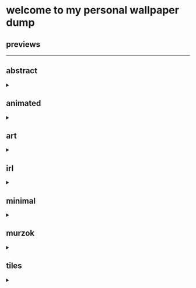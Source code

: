 
# welcome to my personal wallpaper dump

## previews
<hr>
<p align="center">


## abstract
<details><summary></summary>
<img src="./abstract/wallpaper.png" title="wallpaper"><br>
<img src="./abstract/unknown-8.jpg" title="unknown-8"><br>
<img src="./abstract/bg.png" title="bg"><br>
<img src="./abstract/desert-red-sky.png" title="desert-red-sky"><br>
<img src="./abstract/yr0hnkoeccv81.png" title="yr0hnkoeccv81"><br>
<img src="./abstract/abstract-magic-spiral-cropped.jpg" title="abstract-magic-spiral-cropped"><br>
<img src="./abstract/qvidibf92gx81.png" title="qvidibf92gx81"><br>
</details>


## animated
<details><summary></summary>
<img src="./animated/3512803(1).gif" title="3512803(1)"><br>
<img src="./animated/4.gif" title="4"><br>
<img src="./animated/c03628e7339e0d492cdd077acb6a9e8f.gif.4b63ca2ca677631f5c35f11c00ecf8b4.gif" title="c03628e7339e0d492cdd077acb6a9e8f.gif.4b63ca2ca677631f5c35f11c00ecf8b4"><br>
<img src="./animated/ezgif-1-66eeb45a6b.gif" title="ezgif-1-66eeb45a6b"><br>
<img src="./animated/28a1e36191eb43fae5347624b17edf10.gif" title="28a1e36191eb43fae5347624b17edf10"><br>
</details>


## art
<details><summary></summary>
<img src="./art/sky-city-scenery-horizon-landscape-anime-4k-wallpaper-5120x2160.jpg" title="sky-city-scenery-horizon-landscape-anime-4k-wallpaper-5120x2160"><br>
<img src="./art/lake-purple.jpg" title="lake-purple"><br>
<img src="./art/night_forest.jpg" title="night_forest"><br>
<img src="./art/pink_minimal.png" title="pink_minimal"><br>
<img src="./art/19.png" title="19"><br>
<img src="./art/RainyDay.png" title="RainyDay"><br>
<img src="./art/cloud.png" title="cloud"><br>
<img src="./art/peakpx_21.jpg" title="peakpx_21"><br>
<img src="./art/320369a232abb8881c410a9500aee346.jpg" title="320369a232abb8881c410a9500aee346"><br>
<img src="./art/samurai.jpg" title="samurai"><br>
<img src="./art/matchmaking-valorant.jpg" title="matchmaking-valorant"><br>
<img src="./art/wallpaperbetter.com_1920x1080.jpg" title="wallpaperbetter.com_1920x1080"><br>
<img src="./art/street-tn.png" title="street-tn"><br>
<img src="./art/DUCC.jpg" title="DUCC"><br>
<img src="./art/peakpx_23.jpg" title="peakpx_23"><br>
<img src="./art/indoor_garden.jpg" title="indoor_garden"><br>
<img src="./art/purple_bicycle.jpg" title="purple_bicycle"><br>
<img src="./art/unknown-4.png" title="unknown-4"><br>
<img src="./art/ch4.png" title="ch4"><br>
<img src="./art/whale_cloud.jpg" title="whale_cloud"><br>
<img src="./art/2e098012-min.png" title="2e098012-min"><br>
<img src="./art/lantern.png" title="lantern"><br>
<img src="./art/pixel-art-4-192010801.png" title="pixel-art-4-192010801"><br>
<img src="./art/forest-painted.png" title="forest-painted"><br>
<img src="./art/man_in_sky.jpg" title="man_in_sky"><br>
<img src="./art/BG_Mammoth.jpg" title="BG_Mammoth"><br>
<img src="./art/bench.png" title="bench"><br>
<img src="./art/house-plains.jpg" title="house-plains"><br>
<img src="./art/new-wall.jpg" title="new-wall"><br>
<img src="./art/unknown.png" title="unknown"><br>
<img src="./art/city-pastel.jpg" title="city-pastel"><br>
<img src="./art/whale.jpg" title="whale"><br>
<img src="./art/aesthetic2.jpg" title="aesthetic2"><br>
<img src="./art/voyager-tophx-panda-cover.jpg" title="voyager-tophx-panda-cover"><br>
<img src="./art/ElCheapoTatooine.jpg" title="ElCheapoTatooine"><br>
<img src="./art/boat_on_clouds.jpg" title="boat_on_clouds"><br>
<img src="./art/city-scape.png" title="city-scape"><br>
<img src="./art/arch00.png" title="arch00"><br>
<img src="./art/AsianPond.jpg" title="AsianPond"><br>
<img src="./art/28821cafe563856cc8cdb07d12c61e88.png" title="28821cafe563856cc8cdb07d12c61e88"><br>
<img src="./art/village_mountains.jpg" title="village_mountains"><br>
<img src="./art/PokePattern.png" title="PokePattern"><br>
<img src="./art/the-frontier-a-painting-by-me-19201200.jpg" title="the-frontier-a-painting-by-me-19201200"><br>
<img src="./art/b88b0e4211bf0016.png" title="b88b0e4211bf0016"><br>
<img src="./art/totoro_night.png" title="totoro_night"><br>
<img src="./art/mountain.png" title="mountain"><br>
<img src="./art/aenami_orange.jpg" title="aenami_orange"><br>
<img src="./art/20220519_140541.jpg" title="20220519_140541"><br>
<img src="./art/alena-aenami-endless-1k.jpg" title="alena-aenami-endless-1k"><br>
<img src="./art/a.jpg" title="a"><br>
<img src="./art/WallpaperDog-10819503.jpg" title="WallpaperDog-10819503"><br>
<img src="./art/180-1806618_anime-landscape-scenery-clouds-stars-buildings-anime-landscape.jpg" title="180-1806618_anime-landscape-scenery-clouds-stars-buildings-anime-landscape"><br>
<img src="./art/88362193_p0_master1200.jpg" title="88362193_p0_master1200"><br>
<img src="./art/sky.jpg" title="sky"><br>
<img src="./art/town-shootingstar.png" title="town-shootingstar"><br>
<img src="./art/fox.jpg" title="fox"><br>
<img src="./art/water_house.jpg" title="water_house"><br>
<img src="./art/c4db1e3433e0bf2b.jpg" title="c4db1e3433e0bf2b"><br>
<img src="./art/z0151aobhth61.jpg" title="z0151aobhth61"><br>
<img src="./art/voyager-shierro-yestalgia-chill-villle.jpg" title="voyager-shierro-yestalgia-chill-villle"><br>
<img src="./art/red_sea_wallpaper.jpg" title="red_sea_wallpaper"><br>
<img src="./art/house-forest.jpg" title="house-forest"><br>
<img src="./art/orange-somthing.png" title="orange-somthing"><br>
<img src="./art/window_water.jpg" title="window_water"><br>
<img src="./art/mountain-nearcity.png" title="mountain-nearcity"><br>
<img src="./art/surendra-rajawat-tohf8492.jpg" title="surendra-rajawat-tohf8492"><br>
<img src="./art/forest-greeeen.jpg" title="forest-greeeen"><br>
<img src="./art/totoro.png" title="totoro"><br>
<img src="./art/clouds.jpg" title="clouds"><br>
<img src="./art/tall-palm-trees-under-purple-sky.jpg" title="tall-palm-trees-under-purple-sky"><br>
<img src="./art/neon-shacks-tn.png" title="neon-shacks-tn"><br>
<img src="./art/k0yuesbe76p81.jpg" title="k0yuesbe76p81"><br>
<img src="./art/wave-mocha.jpg" title="wave-mocha"><br>
<img src="./art/henrique-mueller-henrique-mueller-lofi-funcc-01.jpg" title="henrique-mueller-henrique-mueller-lofi-funcc-01"><br>
<img src="./art/wp5864568-pastel-sky-wallpapers.jpg" title="wp5864568-pastel-sky-wallpapers"><br>
<img src="./art/4208123.jpg" title="4208123"><br>
<img src="./art/orange-clouds-swirl.jpg" title="orange-clouds-swirl"><br>
<img src="./art/sparkle_sand.jpg" title="sparkle_sand"><br>
<img src="./art/wp8629994.png" title="wp8629994"><br>
<img src="./art/mountan-orange.png" title="mountan-orange"><br>
</details>


## irl
<details><summary></summary>
<img src="./irl/aesthetic-moon-wallpaper-desktop.jpg" title="aesthetic-moon-wallpaper-desktop"><br>
<img src="./irl/black-pendent-lamps.jpg" title="black-pendent-lamps"><br>
<img src="./irl/clouds_realism.jpg" title="clouds_realism"><br>
<img src="./irl/camille-villanueva-zsAPsRjzXRI-unsplash.jpg" title="camille-villanueva-zsAPsRjzXRI-unsplash"><br>
<img src="./irl/FFW5bbwaIAEOtCp.png" title="FFW5bbwaIAEOtCp"><br>
<img src="./irl/cherry-blossom-tree-3440x1440.jpg" title="cherry-blossom-tree-3440x1440"><br>
<img src="./irl/yosemite.png" title="yosemite"><br>
<img src="./irl/train-station-8-19201080.jpg" title="train-station-8-19201080"><br>
<img src="./irl/FFWmX3magAAKL0J.png" title="FFWmX3magAAKL0J"><br>
<img src="./irl/leaves.jpg" title="leaves"><br>
<img src="./irl/Widgets_pt._1_1.png" title="Widgets_pt._1_1"><br>
<img src="./irl/mountain.png" title="mountain"><br>
<img src="./irl/city.jpg" title="city"><br>
<img src="./irl/20220519_140541.jpg" title="20220519_140541"><br>
<img src="./irl/a.jpg" title="a"><br>
<img src="./irl/japanese-pedestrian-street.jpg" title="japanese-pedestrian-street"><br>
<img src="./irl/image0.jpg" title="image0"><br>
<img src="./irl/IMG_1884.jpg" title="IMG_1884"><br>
<img src="./irl/planet.png" title="planet"><br>
<img src="./irl/mountains.png" title="mountains"><br>
<img src="./irl/FFW5bbwaAAYexpT.png" title="FFW5bbwaAAYexpT"><br>
<img src="./irl/lonely-trees-minimalist-19.jpg" title="lonely-trees-minimalist-19"><br>
<img src="./irl/evening-sky.png" title="evening-sky"><br>
<img src="./irl/flowers.png" title="flowers"><br>
<img src="./irl/k7epw1.jpg" title="k7epw1"><br>
<img src="./irl/FFWmX4taQAAsCnV.png" title="FFWmX4taQAAsCnV"><br>
<img src="./irl/james-lee-gXrjjUlILAY-unsplash.jpg" title="james-lee-gXrjjUlILAY-unsplash"><br>
<img src="./irl/japanese-city-bike-sunset.jpg" title="japanese-city-bike-sunset"><br>
</details>


## minimal
<details><summary></summary>
<img src="./minimal/dark-cat.png" title="dark-cat"><br>
<img src="./minimal/4.jpg" title="4"><br>
</details>


## murzok
<details><summary></summary>
<img src="./murzok/antarctica-iceberg-ocean.jpg" title="antarctica-iceberg-ocean"><br>
<img src="./murzok/starry-sky-sunset.png" title="starry-sky-sunset"><br>
<img src="./murzok/backiee-198100-landscape.jpg" title="backiee-198100-landscape"><br>
<img src="./murzok/naruto-sasuke-kakashi-sakura.jpg" title="naruto-sasuke-kakashi-sakura"><br>
<img src="./murzok/cyberpunk-rainy.png" title="cyberpunk-rainy"><br>
<img src="./murzok/ac.jpg" title="ac"><br>
<img src="./murzok/mountain-peak-clouds-trees.jpg" title="mountain-peak-clouds-trees"><br>
<img src="./murzok/digital-colorful-space-art.jpg" title="digital-colorful-space-art"><br>
<img src="./murzok/bridge-huntsville-alabama-usa.jpg" title="bridge-huntsville-alabama-usa"><br>
<img src="./murzok/game-of-thrones-daenerys-targaryen-vs-night-king.png" title="game-of-thrones-daenerys-targaryen-vs-night-king"><br>
<img src="./murzok/backiee-135343-landscape.jpg" title="backiee-135343-landscape"><br>
<img src="./murzok/winter-highway.jpg" title="winter-highway"><br>
<img src="./murzok/Village-Night.jpg" title="Village-Night"><br>
<img src="./murzok/road-night-lights.jpg" title="road-night-lights"><br>
<img src="./murzok/road-marking-forest.jpg" title="road-marking-forest"><br>
<img src="./murzok/black-pendent-lamps.jpg" title="black-pendent-lamps"><br>
<img src="./murzok/backiee-209571-landscape.jpg" title="backiee-209571-landscape"><br>
<img src="./murzok/the-neon-shallows.png" title="the-neon-shallows"><br>
<img src="./murzok/ugly-dude-black.png" title="ugly-dude-black"><br>
<img src="./murzok/deer-staring-at-sunset-anime.jpg" title="deer-staring-at-sunset-anime"><br>
<img src="./murzok/bg.png" title="bg"><br>
<img src="./murzok/mountains-rocks-landscape.jpg" title="mountains-rocks-landscape"><br>
<img src="./murzok/moon-planet-black.jpg" title="moon-planet-black"><br>
<img src="./murzok/coast-beach-rock.jpg" title="coast-beach-rock"><br>
<img src="./murzok/sunrise-landscape.jpg" title="sunrise-landscape"><br>
<img src="./murzok/backiee-67242-landscape.jpg" title="backiee-67242-landscape"><br>
<img src="./murzok/coast-rocks-aerial-view.jpg" title="coast-rocks-aerial-view"><br>
<img src="./murzok/backiee-218754-landscape.jpg" title="backiee-218754-landscape"><br>
<img src="./murzok/surface-windows-10x-microsoft.jpg" title="surface-windows-10x-microsoft"><br>
<img src="./murzok/backiee-218163-landscape.jpg" title="backiee-218163-landscape"><br>
<img src="./murzok/astronaut-digital-art.jpg" title="astronaut-digital-art"><br>
<img src="./murzok/scifi-landsape.jpg" title="scifi-landsape"><br>
<img src="./murzok/cozy-camp.jpg" title="cozy-camp"><br>
<img src="./murzok/peyto-lake-mod.jpg" title="peyto-lake-mod"><br>
<img src="./murzok/coast-city-cityscape.jpg" title="coast-city-cityscape"><br>
<img src="./murzok/backiee-98662-landscape.jpg" title="backiee-98662-landscape"><br>
<img src="./murzok/Island-Day(1).jpg" title="Island-Day(1)"><br>
<img src="./murzok/road.jpg" title="road"><br>
<img src="./murzok/backiee-122217-landscape.jpg" title="backiee-122217-landscape"><br>
<img src="./murzok/tokyo-night.jpg" title="tokyo-night"><br>
<img src="./murzok/coast-mountains-buildings-fog.jpg" title="coast-mountains-buildings-fog"><br>
<img src="./murzok/planet-pyramid-moon-black.jpg" title="planet-pyramid-moon-black"><br>
<img src="./murzok/glacier-national-park.jpg" title="glacier-national-park"><br>
<img src="./murzok/backiee-228219-landscape.jpg" title="backiee-228219-landscape"><br>
<img src="./murzok/backiee-131301-landscape.jpg" title="backiee-131301-landscape"><br>
<img src="./murzok/sea-coast-pier.jpg" title="sea-coast-pier"><br>
<img src="./murzok/Mojave-Night.jpg" title="Mojave-Night"><br>
<img src="./murzok/juneau-alaska-ocean-sky.jpg" title="juneau-alaska-ocean-sky"><br>
<img src="./murzok/snow-covered-cabin.jpg" title="snow-covered-cabin"><br>
<img src="./murzok/road-marking-prairies.jpg" title="road-marking-prairies"><br>
<img src="./murzok/road-fog-marking.jpg" title="road-fog-marking"><br>
<img src="./murzok/deer-forest-outdoor-art.jpg" title="deer-forest-outdoor-art"><br>
<img src="./murzok/dark-desert.jpg" title="dark-desert"><br>
<img src="./murzok/backiee-125862-landscape.jpg" title="backiee-125862-landscape"><br>
<img src="./murzok/rain-window-girl.jpg" title="rain-window-girl"><br>
<img src="./murzok/cyberpunk-girl-robot.jpg" title="cyberpunk-girl-robot"><br>
<img src="./murzok/cyberpunk-girl-car.jpg" title="cyberpunk-girl-car"><br>
<img src="./murzok/urulu-australia.jpg" title="urulu-australia"><br>
<img src="./murzok/game-of-thrones-night-king-dragon-art.jpg" title="game-of-thrones-night-king-dragon-art"><br>
<img src="./murzok/backiee-125928-landscape.jpg" title="backiee-125928-landscape"><br>
<img src="./murzok/anime-girls.jpg" title="anime-girls"><br>
<img src="./murzok/backiee-227788-landscape.jpg" title="backiee-227788-landscape"><br>
<img src="./murzok/tiger-cub-art.jpg" title="tiger-cub-art"><br>
<img src="./murzok/pinkish-mountains.jpg" title="pinkish-mountains"><br>
<img src="./murzok/wolf-hellhound-art.jpg" title="wolf-hellhound-art"><br>
<img src="./murzok/backiee-108833-landscape.jpg" title="backiee-108833-landscape"><br>
<img src="./murzok/sunset-bear-deer.jpg" title="sunset-bear-deer"><br>
<img src="./murzok/buttes-under-the-starry-night-sky.jpg" title="buttes-under-the-starry-night-sky"><br>
<img src="./murzok/river-forest-trees.jpg" title="river-forest-trees"><br>
<img src="./murzok/spaceship-minimalism.jpg" title="spaceship-minimalism"><br>
<img src="./murzok/backiee-117982-landscape.jpg" title="backiee-117982-landscape"><br>
<img src="./murzok/alena-aenami-7p-m.jpg" title="alena-aenami-7p-m"><br>
<img src="./murzok/norway-beautiful-scenery.jpg" title="norway-beautiful-scenery"><br>
<img src="./murzok/desert-overlooking-sea.jpg" title="desert-overlooking-sea"><br>
<img src="./murzok/norway-mountain-boat.jpg" title="norway-mountain-boat"><br>
<img src="./murzok/wallhaven-72x61v.png" title="wallhaven-72x61v"><br>
<img src="./murzok/lofi-open-sky.png" title="lofi-open-sky"><br>
<img src="./murzok/pastel-colorful.png" title="pastel-colorful"><br>
<img src="./murzok/beach-rocks-sea.jpg" title="beach-rocks-sea"><br>
<img src="./murzok/window-drops-rain-blur.jpg" title="window-drops-rain-blur"><br>
<img src="./murzok/space-math.jpg" title="space-math"><br>
<img src="./murzok/backiee-200738-landscape.jpg" title="backiee-200738-landscape"><br>
<img src="./murzok/tree-sunrise-fog.jpg" title="tree-sunrise-fog"><br>
<img src="./murzok/river-shore-silhouette.jpg" title="river-shore-silhouette"><br>
<img src="./murzok/footbridge-in-the-fall-forest.jpg" title="footbridge-in-the-fall-forest"><br>
<img src="./murzok/rainy-days.png" title="rainy-days"><br>
<img src="./murzok/girl-art-lamp.png" title="girl-art-lamp"><br>
<img src="./murzok/forest-sunset-artwork.jpg" title="forest-sunset-artwork"><br>
<img src="./murzok/silhouette-city-buildings-lamps.jpg" title="silhouette-city-buildings-lamps"><br>
<img src="./murzok/sunset-in-the-lake.png" title="sunset-in-the-lake"><br>
<img src="./murzok/minimalist-planets.jpg" title="minimalist-planets"><br>
<img src="./murzok/house-mountains-landscape.jpg" title="house-mountains-landscape"><br>
<img src="./murzok/snowy-amsterdam.jpg" title="snowy-amsterdam"><br>
<img src="./murzok/macos-big-sur-rocks.jpg" title="macos-big-sur-rocks"><br>
<img src="./murzok/gruvpacman.png" title="gruvpacman"><br>
<img src="./murzok/lion-roaring.jpg" title="lion-roaring"><br>
<img src="./murzok/samurai-warrior.jpg" title="samurai-warrior"><br>
<img src="./murzok/backiee-81597-landscape.jpg" title="backiee-81597-landscape"><br>
<img src="./murzok/forest-green-light.jpg" title="forest-green-light"><br>
<img src="./murzok/Village-Day.jpg" title="Village-Day"><br>
<img src="./murzok/space-thing.jpg" title="space-thing"><br>
<img src="./murzok/lantern.jpg" title="lantern"><br>
<img src="./murzok/trip-night.jpg" title="trip-night"><br>
<img src="./murzok/gruvweird.png" title="gruvweird"><br>
<img src="./murzok/backiee-217185-landscape.jpg" title="backiee-217185-landscape"><br>
<img src="./murzok/wallha.jpg" title="wallha"><br>
<img src="./murzok/lofi-girl.jpg" title="lofi-girl"><br>
<img src="./murzok/galaxy-space.jpg" title="galaxy-space"><br>
<img src="./murzok/coast-sea-rock.jpg" title="coast-sea-rock"><br>
<img src="./murzok/backiee-205901-landscape.jpg" title="backiee-205901-landscape"><br>
<img src="./murzok/road-marking-bushes.jpg" title="road-marking-bushes"><br>
<img src="./murzok/blood-moon-night.jpg" title="blood-moon-night"><br>
<img src="./murzok/waterfall-cliff-plants.jpg" title="waterfall-cliff-plants"><br>
<img src="./murzok/miami-florida-usa-downtown-sea-ocean-water-sky-clouds.jpg" title="miami-florida-usa-downtown-sea-ocean-water-sky-clouds"><br>
<img src="./murzok/alena-aenami-eternity.jpg" title="alena-aenami-eternity"><br>
<img src="./murzok/algae-water-glare.jpg" title="algae-water-glare"><br>
<img src="./murzok/game-of-thrones-night-king-horse-walkers.jpg" title="game-of-thrones-night-king-horse-walkers"><br>
<img src="./murzok/lofi-trees.jpg" title="lofi-trees"><br>
<img src="./murzok/tram-in-the-night-city.jpg" title="tram-in-the-night-city"><br>
<img src="./murzok/japan-rain-street-house.jpg" title="japan-rain-street-house"><br>
<img src="./murzok/another-world.jpg" title="another-world"><br>
<img src="./murzok/lapland-winter-river.jpg" title="lapland-winter-river"><br>
<img src="./murzok/backiee-122168-landscape.jpg" title="backiee-122168-landscape"><br>
<img src="./murzok/backiee-122731-landscape.jpg" title="backiee-122731-landscape"><br>
<img src="./murzok/palau-philippines-ocean-islands.jpg" title="palau-philippines-ocean-islands"><br>
<img src="./murzok/anime-girl-office.jpg" title="anime-girl-office"><br>
<img src="./murzok/backiee-203955-landscape.jpg" title="backiee-203955-landscape"><br>
<img src="./murzok/alena-aenami-sky-sunset.jpg" title="alena-aenami-sky-sunset"><br>
<img src="./murzok/puente.jpg" title="puente"><br>
<img src="./murzok/lamp-macro.jpg" title="lamp-macro"><br>
<img src="./murzok/backiee-218695-landscape.jpg" title="backiee-218695-landscape"><br>
<img src="./murzok/retro-pc.jpg" title="retro-pc"><br>
<img src="./murzok/Island-Night.jpg" title="Island-Night"><br>
<img src="./murzok/anime-girl-umbrella.png" title="anime-girl-umbrella"><br>
<img src="./murzok/backiee-114290-landscape.jpg" title="backiee-114290-landscape"><br>
<img src="./murzok/backiee-228194-landscape.jpg" title="backiee-228194-landscape"><br>
<img src="./murzok/dragon-fire-breathing-flame.jpg" title="dragon-fire-breathing-flame"><br>
<img src="./murzok/backiee-97094-landscape.jpg" title="backiee-97094-landscape"><br>
<img src="./murzok/traditional-japanese-tatami-room.jpg" title="traditional-japanese-tatami-room"><br>
<img src="./murzok/child-river-dreams.jpg" title="child-river-dreams"><br>
<img src="./murzok/backiee-127023-landscape.jpg" title="backiee-127023-landscape"><br>
<img src="./murzok/desert-art-and-hot-air-balloon.jpg" title="desert-art-and-hot-air-balloon"><br>
<img src="./murzok/mountain-nord.jpg" title="mountain-nord"><br>
<img src="./murzok/anime-japan-girl-sword.jpg" title="anime-japan-girl-sword"><br>
<img src="./murzok/nord-water.png" title="nord-water"><br>
<img src="./murzok/hut-water-slope.jpg" title="hut-water-slope"><br>
<img src="./murzok/cat-window-nord.png" title="cat-window-nord"><br>
<img src="./murzok/backiee-215056-landscape.jpg" title="backiee-215056-landscape"><br>
<img src="./murzok/matterhorn-glacier.jpg" title="matterhorn-glacier"><br>
<img src="./murzok/half-planet-black.jpg" title="half-planet-black"><br>
<img src="./murzok/japan-house-anime.jpg" title="japan-house-anime"><br>
<img src="./murzok/backiee-190619-landscape.jpg" title="backiee-190619-landscape"><br>
<img src="./murzok/backiee-216860-landscape.jpg" title="backiee-216860-landscape"><br>
<img src="./murzok/mountain-peak-spruce.jpg" title="mountain-peak-spruce"><br>
<img src="./murzok/anime-original-girl-computer.jpg" title="anime-original-girl-computer"><br>
<img src="./murzok/island-day.jpg" title="island-day"><br>
<img src="./murzok/fantasy-digital-painting-artwork.jpg" title="fantasy-digital-painting-artwork"><br>
<img src="./murzok/alena-aenami-cold.jpg" title="alena-aenami-cold"><br>
<img src="./murzok/backiee-195094-landscape.jpg" title="backiee-195094-landscape"><br>
<img src="./murzok/backiee-131682-landscape.jpg" title="backiee-131682-landscape"><br>
<img src="./murzok/river-home-art.jpg" title="river-home-art"><br>
<img src="./murzok/spaces-black.jpg" title="spaces-black"><br>
<img src="./murzok/please-stay-on-trail.jpg" title="please-stay-on-trail"><br>
<img src="./murzok/water-fall-pool-rocks.jpg" title="water-fall-pool-rocks"><br>
<img src="./murzok/road-marking-desert.jpg" title="road-marking-desert"><br>
<img src="./murzok/dragon-artwork.jpg" title="dragon-artwork"><br>
<img src="./murzok/el-captain-rock-reflection.jpg" title="el-captain-rock-reflection"><br>
<img src="./murzok/desert-red-sky.png" title="desert-red-sky"><br>
<img src="./murzok/the-book-of-unwritten-tales-the-critter-chronicles.jpg" title="the-book-of-unwritten-tales-the-critter-chronicles"><br>
<img src="./murzok/backiee-124130-landscape.jpg" title="backiee-124130-landscape"><br>
<img src="./murzok/path-forest-wooden.jpg" title="path-forest-wooden"><br>
<img src="./murzok/girl-under-the-umbrella.jpg" title="girl-under-the-umbrella"><br>
<img src="./murzok/backiee-183926-landscape.jpg" title="backiee-183926-landscape"><br>
<img src="./murzok/Island-Dusk2.jpg" title="Island-Dusk2"><br>
<img src="./murzok/arch-rocks-mountains.jpg" title="arch-rocks-mountains"><br>
<img src="./murzok/eren-yeager.jpg" title="eren-yeager"><br>
<img src="./murzok/backiee-191062-landscape.jpg" title="backiee-191062-landscape"><br>
<img src="./murzok/backiee-39695-landscape.jpg" title="backiee-39695-landscape"><br>
<img src="./murzok/alena-aenami-far-from-tomorrow.jpg" title="alena-aenami-far-from-tomorrow"><br>
<img src="./murzok/mountain-sky-clouds-galaxy-forest-tower-town.jpg" title="mountain-sky-clouds-galaxy-forest-tower-town"><br>
<img src="./murzok/rocks-stones-coast.jpg" title="rocks-stones-coast"><br>
<img src="./murzok/samurai-girl.jpg" title="samurai-girl"><br>
<img src="./murzok/iceberg-minimalist.jpg" title="iceberg-minimalist"><br>
<img src="./murzok/wet-road-on-rainy-night.jpg" title="wet-road-on-rainy-night"><br>
<img src="./murzok/ios-14-2-desert-peak-night.jpg" title="ios-14-2-desert-peak-night"><br>
<img src="./murzok/alena-aenami-sun.jpg" title="alena-aenami-sun"><br>
<img src="./murzok/yang-shuo--unsplash.jpg" title="yang-shuo--unsplash"><br>
<img src="./murzok/game-of-thrones-the-night-king.jpg" title="game-of-thrones-the-night-king"><br>
<img src="./murzok/miami-skyscrapers-night-cityscapes.jpg" title="miami-skyscrapers-night-cityscapes"><br>
<img src="./murzok/forest-river-bridge.jpg" title="forest-river-bridge"><br>
<img src="./murzok/macos-big-sur-rocks-apple.jpg" title="macos-big-sur-rocks-apple"><br>
<img src="./murzok/forest-blue-pool.jpg" title="forest-blue-pool"><br>
<img src="./murzok/exit-neon-sign.jpg" title="exit-neon-sign"><br>
<img src="./murzok/backiee-228228-landscape.jpg" title="backiee-228228-landscape"><br>
<img src="./murzok/two-in-one-boat.jpg" title="two-in-one-boat"><br>
<img src="./murzok/alena-aenami-girl-window.jpg" title="alena-aenami-girl-window"><br>
<img src="./murzok/lagos-portugal.jpg" title="lagos-portugal"><br>
<img src="./murzok/backiee-218448-landscape.jpg" title="backiee-218448-landscape"><br>
<img src="./murzok/backiee-217023-landscape.jpg" title="backiee-217023-landscape"><br>
<img src="./murzok/island-sunny.jpg" title="island-sunny"><br>
<img src="./murzok/human-surviving-in-mars-artwork.jpg" title="human-surviving-in-mars-artwork"><br>
<img src="./murzok/wet-road.jpg" title="wet-road"><br>
<img src="./murzok/backiee-177413-landscape.jpg" title="backiee-177413-landscape"><br>
<img src="./murzok/tiger-sleeping.jpg" title="tiger-sleeping"><br>
<img src="./murzok/rain.png" title="rain"><br>
<img src="./murzok/tokyo-japan-city.jpg" title="tokyo-japan-city"><br>
<img src="./murzok/taehoon-kang-16.jpg" title="taehoon-kang-16"><br>
<img src="./murzok/coast-road-sea.jpg" title="coast-road-sea"><br>
<img src="./murzok/lion-art-mane.jpg" title="lion-art-mane"><br>
<img src="./murzok/mountains-coast-stones.jpg" title="mountains-coast-stones"><br>
<img src="./murzok/watch-dogs-legion-logo.jpg" title="watch-dogs-legion-logo"><br>
<img src="./murzok/road-marking-trees.jpg" title="road-marking-trees"><br>
<img src="./murzok/futuristic-future-world.jpg" title="futuristic-future-world"><br>
<img src="./murzok/backiee-227527-landscape.jpg" title="backiee-227527-landscape"><br>
<img src="./murzok/lofi-buildings-pink-sky.png" title="lofi-buildings-pink-sky"><br>
<img src="./murzok/corals-algae-underwater-world.jpg" title="corals-algae-underwater-world"><br>
<img src="./murzok/endyFixed_01.png" title="endyFixed_01"><br>
<img src="./murzok/planet-earth-dark-scifi.jpg" title="planet-earth-dark-scifi"><br>
<img src="./murzok/queensboro-bridge.jpg" title="queensboro-bridge"><br>
<img src="./murzok/samurai-girl-tattoo.jpg" title="samurai-girl-tattoo"><br>
<img src="./murzok/backiee-131414-landscape.jpg" title="backiee-131414-landscape"><br>
<img src="./murzok/nord-kitty.png" title="nord-kitty"><br>
<img src="./murzok/heart-of-the-world.png" title="heart-of-the-world"><br>
<img src="./murzok/backiee-88636-landscape.jpg" title="backiee-88636-landscape"><br>
<img src="./murzok/the-neon-shallows-nord.jpg" title="the-neon-shallows-nord"><br>
<img src="./murzok/house-building-forest.jpg" title="house-building-forest"><br>
<img src="./murzok/neon-sharp-shades.jpg" title="neon-sharp-shades"><br>
<img src="./murzok/flooded-apocalyptic.jpg" title="flooded-apocalyptic"><br>
<img src="./murzok/Island-Dusk.jpg" title="Island-Dusk"><br>
<img src="./murzok/cyberpunk-robot.png" title="cyberpunk-robot"><br>
<img src="./murzok/mountains-lake-rocks.jpg" title="mountains-lake-rocks"><br>
<img src="./murzok/cabin.png" title="cabin"><br>
<img src="./murzok/sea-winter.jpg" title="sea-winter"><br>
<img src="./murzok/backiee-86802-landscape.jpg" title="backiee-86802-landscape"><br>
<img src="./murzok/surf.jpg" title="surf"><br>
<img src="./murzok/beone.png" title="beone"><br>
<img src="./murzok/florest-path.jpg" title="florest-path"><br>
<img src="./murzok/dark-sky.jpg" title="dark-sky"><br>
<img src="./murzok/one.png" title="one"><br>
<img src="./murzok/mount-pilatus-switzerland.jpg" title="mount-pilatus-switzerland"><br>
<img src="./murzok/lofi-wall-pink.jpg" title="lofi-wall-pink"><br>
<img src="./murzok/road-marking-fog.jpg" title="road-marking-fog"><br>
<img src="./murzok/backiee-91491-landscape.jpg" title="backiee-91491-landscape"><br>
<img src="./murzok/painting-girl-rain-umbrella.png" title="painting-girl-rain-umbrella"><br>
<img src="./murzok/game-of-thrones-stark-wolf.png" title="game-of-thrones-stark-wolf"><br>
<img src="./murzok/horizon-cafe.jpg" title="horizon-cafe"><br>
<img src="./murzok/anime-original-freedom-flight.jpg" title="anime-original-freedom-flight"><br>
<img src="./murzok/rock-road-cliff.jpg" title="rock-road-cliff"><br>
<img src="./murzok/rocks-fantasy-moon.jpg" title="rocks-fantasy-moon"><br>
<img src="./murzok/backiee-118470-landscape.jpg" title="backiee-118470-landscape"><br>
<img src="./murzok/dracula-ant.png" title="dracula-ant"><br>
<img src="./murzok/peyto-lake.jpg" title="peyto-lake"><br>
<img src="./murzok/warm-macro.jpg" title="warm-macro"><br>
<img src="./murzok/backiee-92905-landscape.jpg" title="backiee-92905-landscape"><br>
<img src="./murzok/tiger-cute-rain.jpg" title="tiger-cute-rain"><br>
<img src="./murzok/backiee-209569-landscape.jpg" title="backiee-209569-landscape"><br>
<img src="./murzok/alena-aenami-cloud-sunset.jpg" title="alena-aenami-cloud-sunset"><br>
<img src="./murzok/backiee-226054-landscape.jpg" title="backiee-226054-landscape"><br>
<img src="./murzok/lake-district-national-park-cumbria-england.jpg" title="lake-district-national-park-cumbria-england"><br>
<img src="./murzok/valley.jpg" title="valley"><br>
<img src="./murzok/Village-Dusk2.jpg" title="Village-Dusk2"><br>
<img src="./murzok/alena-aenami-endless.jpg" title="alena-aenami-endless"><br>
<img src="./murzok/dracula.png" title="dracula"><br>
<img src="./murzok/florest-stair.jpg" title="florest-stair"><br>
<img src="./murzok/Village-Dusk.jpg" title="Village-Dusk"><br>
<img src="./murzok/cyberpunk-woman-tattoo.jpg" title="cyberpunk-woman-tattoo"><br>
<img src="./murzok/backiee-38896-landscape.jpg" title="backiee-38896-landscape"><br>
<img src="./murzok/sadkitty.jpg" title="sadkitty"><br>
<img src="./murzok/sea-rock-plants.jpg" title="sea-rock-plants"><br>
<img src="./murzok/rocks-surf-sea.jpg" title="rocks-surf-sea"><br>
<img src="./murzok/fourth-dimension.png" title="fourth-dimension"><br>
<img src="./murzok/backiee-204729-landscape.jpg" title="backiee-204729-landscape"><br>
<img src="./murzok/lake-tanuki-reflected-mount-fuji.jpg" title="lake-tanuki-reflected-mount-fuji"><br>
<img src="./murzok/samurai-girl-rain.jpg" title="samurai-girl-rain"><br>
<img src="./murzok/hungarian-parliament.jpg" title="hungarian-parliament"><br>
<img src="./murzok/hacking-mr-robot.jpg" title="hacking-mr-robot"><br>
<img src="./murzok/wise-wolf.jpg" title="wise-wolf"><br>
<img src="./murzok/grand-canyon-arizona-usa.jpg" title="grand-canyon-arizona-usa"><br>
<img src="./murzok/minimal-mountains.jpg" title="minimal-mountains"><br>
<img src="./murzok/backiee-227826-landscape.jpg" title="backiee-227826-landscape"><br>
<img src="./murzok/backiee-132580-landscape.jpg" title="backiee-132580-landscape"><br>
<img src="./murzok/backiee-218682-landscape.jpg" title="backiee-218682-landscape"><br>
<img src="./murzok/ugly-dude-dark.png" title="ugly-dude-dark"><br>
<img src="./murzok/wolf-howl-art.jpg" title="wolf-howl-art"><br>
<img src="./murzok/tiger-glance-big-cat.jpg" title="tiger-glance-big-cat"><br>
<img src="./murzok/moon-birds.jpg" title="moon-birds"><br>
<img src="./murzok/macro-leaf-photography.jpg" title="macro-leaf-photography"><br>
<img src="./murzok/game-of-thrones-dragon-eye.jpg" title="game-of-thrones-dragon-eye"><br>
<img src="./murzok/backiee-227724-landscape.jpg" title="backiee-227724-landscape"><br>
<img src="./murzok/backiee-199323-landscape.jpg" title="backiee-199323-landscape"><br>
<img src="./murzok/watch-dogs-legion.jpg" title="watch-dogs-legion"><br>
<img src="./murzok/Akashi-pastel.jpg" title="Akashi-pastel"><br>
<img src="./murzok/dracula-debian.png" title="dracula-debian"><br>
<img src="./murzok/moons-black.jpg" title="moons-black"><br>
<img src="./murzok/wolf-art.jpg" title="wolf-art"><br>
<img src="./murzok/backiee-228150-landscape.jpg" title="backiee-228150-landscape"><br>
<img src="./murzok/planetary-system.jpg" title="planetary-system"><br>
<img src="./murzok/rain-house-tree.jpg" title="rain-house-tree"><br>
<img src="./murzok/london-street-at-christmas.jpg" title="london-street-at-christmas"><br>
<img src="./murzok/backiee-227842-landscape.jpg" title="backiee-227842-landscape"><br>
<img src="./murzok/river-sky-sunset.png" title="river-sky-sunset"><br>
<img src="./murzok/wayfarer.jpg" title="wayfarer"><br>
<img src="./murzok/bad-goisern.jpg" title="bad-goisern"><br>
<img src="./murzok/backiee-203579-landscape.jpg" title="backiee-203579-landscape"><br>
<img src="./murzok/cyberpunk-car.jpg" title="cyberpunk-car"><br>
<img src="./murzok/coast-rocks-sea.jpg" title="coast-rocks-sea"><br>
<img src="./murzok/backiee-129376-landscape.jpg" title="backiee-129376-landscape"><br>
<img src="./murzok/game-of-thrones-white-walker-dragon.jpg" title="game-of-thrones-white-walker-dragon"><br>
<img src="./murzok/colorful-space-art.jpg" title="colorful-space-art"><br>
<img src="./murzok/hourglass-stones.jpg" title="hourglass-stones"><br>
<img src="./murzok/axyl.png" title="axyl"><br>
<img src="./murzok/backiee-219943-landscape.jpg" title="backiee-219943-landscape"><br>
<img src="./murzok/backiee-88600-landscape.jpg" title="backiee-88600-landscape"><br>
<img src="./murzok/forest2.jpg" title="forest2"><br>
<img src="./murzok/backiee-129708-landscape.jpg" title="backiee-129708-landscape"><br>
<img src="./murzok/Photo-by-SpaceX.jpg" title="Photo-by-SpaceX"><br>
<img src="./murzok/buildings-facade-skyscrapers.jpg" title="buildings-facade-skyscrapers"><br>
<img src="./murzok/san-francisco-rainy-night.jpg" title="san-francisco-rainy-night"><br>
<img src="./murzok/cyberpunk-cafe.png" title="cyberpunk-cafe"><br>
<img src="./murzok/backiee-203354-landscape.jpg" title="backiee-203354-landscape"><br>
<img src="./murzok/caucasus-mountains-clouds.jpg" title="caucasus-mountains-clouds"><br>
<img src="./murzok/shamanism-silhouette.jpg" title="shamanism-silhouette"><br>
<img src="./murzok/river-dreamland-town.jpg" title="river-dreamland-town"><br>
<img src="./murzok/Mojave-Day.jpg" title="Mojave-Day"><br>
<img src="./murzok/honolulu-hawaii.jpg" title="honolulu-hawaii"><br>
<img src="./murzok/monument-valley-utah.jpg" title="monument-valley-utah"><br>
<img src="./murzok/girl-twilight-clouds.jpg" title="girl-twilight-clouds"><br>
<img src="./murzok/house-light-windows-winter-snowdrifts-logs.jpg" title="house-light-windows-winter-snowdrifts-logs"><br>
<img src="./murzok/cybernetic-city.png" title="cybernetic-city"><br>
<img src="./murzok/backiee-226215-landscape.jpg" title="backiee-226215-landscape"><br>
<img src="./murzok/quiet-japanese.png" title="quiet-japanese"><br>
<img src="./murzok/forest-trees-path.jpg" title="forest-trees-path"><br>
<img src="./murzok/hut.jpg" title="hut"><br>
<img src="./murzok/colorful-sky.jpg" title="colorful-sky"><br>
<img src="./murzok/backiee-228069-landscape.jpg" title="backiee-228069-landscape"><br>
<img src="./murzok/snowy-mountain.jpg" title="snowy-mountain"><br>
<img src="./murzok/retrowave-city-orange.jpg" title="retrowave-city-orange"><br>
<img src="./murzok/game-of-thrones-watch-begins.jpg" title="game-of-thrones-watch-begins"><br>
<img src="./murzok/mount-vesuvius-italy.jpg" title="mount-vesuvius-italy"><br>
<img src="./murzok/mountain-peak-clouds.jpg" title="mountain-peak-clouds"><br>
<img src="./murzok/coast-sea-cliff.jpg" title="coast-sea-cliff"><br>
<img src="./murzok/backiee-228139-landscape.jpg" title="backiee-228139-landscape"><br>
<img src="./murzok/samurai-on-bridge.jpg" title="samurai-on-bridge"><br>
<img src="./murzok/mountains-peaks-rocks.jpg" title="mountains-peaks-rocks"><br>
<img src="./murzok/backiee-204189-landscape.jpg" title="backiee-204189-landscape"><br>
<img src="./murzok/iceland.jpg" title="iceland"><br>
<img src="./murzok/alena-aenami-moon-artwork.jpg" title="alena-aenami-moon-artwork"><br>
</details>


## tiles
<details><summary></summary>
<img src="./tiles/bananas-720.jpg" title="bananas-720"><br>
<img src="./tiles/unknown.png" title="unknown"><br>
</details>

</p>
